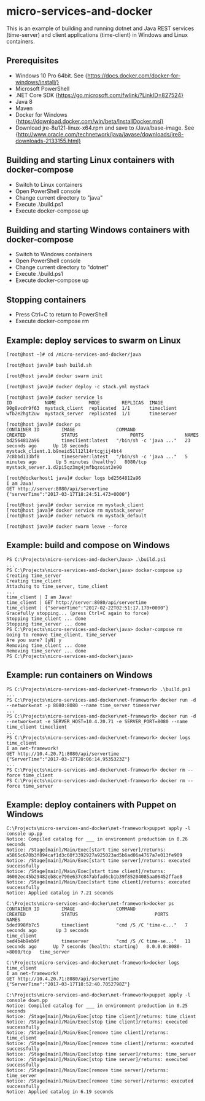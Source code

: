 # micro-services-and-docker
This is an example of building and running dotnet and Java REST services (time-server) and client applications (time-client) in Windows and Linux containers.

## Prerequisites
- Windows 10 Pro 64bit. See {https://docs.docker.com/docker-for-windows/install/}
- Microsoft PowerShell
- .NET Core SDK {https://go.microsoft.com/fwlink/?LinkID=827524}
- Java 8
- Maven
- Docker for Windows {https://download.docker.com/win/beta/InstallDocker.msi}
- Download jre-8u121-linux-x64.rpm and save to /Java/base-image. See {http://www.oracle.com/technetwork/java/javase/downloads/jre8-downloads-2133155.html}

## Building and starting Linux containers with docker-compose
- Switch to Linux containers
- Open PowerShell console
- Change current directory to "java"
- Execute .\build.ps1
- Execute docker-compose up

## Building and starting Windows containers with docker-compose
- Switch to Windows containers
- Open PowerShell console
- Change current directory to "dotnet"
- Execute .\build.ps1
- Execute docker-compose up

## Stopping containers
- Press Ctrl+C to return to PowerShell
- Execute docker-compose rm

## Example: deploy services to swarm on Linux
```
[root@host ~]# cd /micro-services-and-docker/java

[root@host java]# bash build.sh

[root@host java]# docker swarm init

[root@host java]# docker deploy -c stack.yml mystack

[root@host java]# docker service ls
ID            NAME            MODE        REPLICAS  IMAGE
90g8vcdr9f63  mystack_client  replicated  1/1       timeclient
wfb2e2hgt2uw  mystack_server  replicated  1/1       timeserver

[root@host java]# docker ps
CONTAINER ID        IMAGE               COMMAND                  CREATED             STATUS                   PORTS               NAMES
bd2564812a96        timeclient:latest   "/bin/sh -c 'java ..."   23 seconds ago      Up 18 seconds                                mystack_client.1.b9neid51l12l14rtcgjij4bt4
7c8bbd133bf8        timeserver:latest   "/bin/sh -c 'java ..."   5 minutes ago       Up 5 minutes (healthy)   8080/tcp            mystack_server.1.d2pi5qz3mg4jmfbqzoiat2e90

[root@dockerhost1 java]# docker logs bd2564812a96
I am Java!
GET http://server:8080/api/servertime
{"serverTime":"2017-03-17T18:24:51.473+0000"}

[root@host java]# docker service rm mystack_client
[root@host java]# docker service rm mystack_server
[root@host java]# docker network rm mystack_default

[root@host java]# docker swarm leave --force
```

## Example: build and compose on Windows
```
PS C:\Projects\micro-services-and-docker\Java> .\build.ps1
...
PS C:\Projects\micro-services-and-docker\java> docker-compose up
Creating time_server
Creating time_client
Attaching to time_server, time_client
...
time_client | I am Java!
time_client | GET http://server:8080/api/servertime
time_client | {"serverTime":"2017-02-22T02:51:17.170+0000"}
Gracefully stopping... (press Ctrl+C again to force)
Stopping time_client ... done
Stopping time_server ... done
PS C:\Projects\micro-services-and-docker\java> docker-compose rm
Going to remove time_client, time_server
Are you sure? [yN] y
Removing time_client ... done
Removing time_server ... done
PS C:\Projects\micro-services-and-docker\java>
```

## Example: run containers on Windows
```
PS C:\Projects\micro-services-and-docker\net-framework> .\build.ps1
...
PS C:\Projects\micro-services-and-docker\net-framework> docker run -d --network=nat -p 8080:8080 --name time_server timeserver
...
PS C:\Projects\micro-services-and-docker\net-framework> docker run -d --network=nat -e SERVER_HOST=10.4.20.71 -e SERVER_PORT=8080 --name time_client timeclient
...
PS C:\Projects\micro-services-and-docker\net-framework> docker logs time_client 
I am net-framework!
GET http://10.4.20.71:8080/api/servertime
{"ServerTime":"2017-03-17T20:06:14.9535323Z"}
...
PS C:\Projects\micro-services-and-docker\net-framework> docker rm --force time_client
PS C:\Projects\micro-services-and-docker\net-framework> docker rm --force time_server
```


## Example: deploy containers with Puppet on Windows
```
C:\Projects\micro-services-and-docker\net-framework>puppet apply -l console up.pp
Notice: Compiled catalog for ___ in environment production in 0.26 seconds
Notice: /Stage[main]/Main/Exec[start time server]/returns: a5865c670b3f894caf1d3c60f3392927a925023ad5b6ad06a4767a7e013fe909
Notice: /Stage[main]/Main/Exec[start time server]/returns: executed successfully
Notice: /Stage[main]/Main/Exec[start time client]/returns: 46002ec45b29482eb8ce790e637c847abfad6cb1b39f85204085aa06452ffae8
Notice: /Stage[main]/Main/Exec[start time client]/returns: executed successfully
Notice: Applied catalog in 7.21 seconds

C:\Projects\micro-services-and-docker\net-framework>docker ps
CONTAINER ID        IMAGE               COMMAND                  CREATED             STATUS                            PORTS                    NAMES
5ded998fb7c5        timeclient          "cmd /S /C 'time-c..."   7 seconds ago       Up 3 seconds                                               time_client
bed4b4b9eb9f        timeserver          "cmd /S /C time-se..."   11 seconds ago      Up 7 seconds (health: starting)   0.0.0.0:8080->8080/tcp   time_server

C:\Projects\micro-services-and-docker\net-framework>docker logs time_client
I am net-framework!
GET http://10.4.20.71:8080/api/servertime
{"ServerTime":"2017-03-17T18:52:40.7052798Z"}

C:\Projects\micro-services-and-docker\net-framework>puppet apply -l console down.pp
Notice: Compiled catalog for ___ in environment production in 0.25 seconds
Notice: /Stage[main]/Main/Exec[stop time client]/returns: time_client
Notice: /Stage[main]/Main/Exec[stop time client]/returns: executed successfully
Notice: /Stage[main]/Main/Exec[remove time client]/returns: time_client
Notice: /Stage[main]/Main/Exec[remove time client]/returns: executed successfully
Notice: /Stage[main]/Main/Exec[stop time server]/returns: time_server
Notice: /Stage[main]/Main/Exec[stop time server]/returns: executed successfully
Notice: /Stage[main]/Main/Exec[remove time server]/returns: time_server
Notice: /Stage[main]/Main/Exec[remove time server]/returns: executed successfully
Notice: Applied catalog in 6.19 seconds
```
